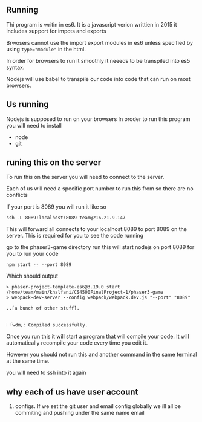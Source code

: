 ##  Running
 Thi program is writin in es6. It is a javascript verion writtien in 2015 it includes support for impots and exports
 
  Brwosers cannot use the import export modules in es6 unless specified by using `type="module"` in the html.
  
  In order for browsers to run it smoothly it neeeds to be transpiled into es5 syntax. 
 
 Nodejs will use babel to transpile our code into code that can run on most browsers.
 
##  Us running
Nodejs is supposed to run on your browsers
In oroder to run this program you will need to install 
+ node
+ git 


## runing this on the server
To run this on the server you will need to connect to the server.



Each of us will need a specific port number to run this from so there are no conflicts

If your port is 8089 you will run it like so 
```
ssh -L 8089:localhost:8089 team@216.21.9.147

```
This will forward all connects to your localhost:8089 to port 8089 on the server. This is required for you to see the code running

go to the phaser3-game directory run  this will start nodejs on port 8089 for you to run your code
```
npm start -- --port 8089
```
Which should output 
```
> phaser-project-template-es6@3.19.0 start /home/team/main/khalfani/CS4500FinalProject-1/phaser3-game
> webpack-dev-server --config webpack/webpack.dev.js "--port" "8089"

..[a bunch of other stuff].


ℹ ｢wdm｣: Compiled successfully.

```

Once you run this it will start a program that will compile your code. It will automatically recompile your code every time you edit it. 

However you should not run this and another command in the same terminal at the same time.

you will need to ssh into it again



## why each of us have user account

1. configs. If we set the git user and email config globally we ill all be commiting and pushing under the same name email



